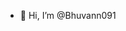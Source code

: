 - 👋 Hi, I’m @Bhuvann091

<!---
Bhuvann091/Bhuvann091 is a ✨ special ✨ repository because its `README.md` (this file) appears on your GitHub profile.
You can click the Preview link to take a look at your changes.
--->
